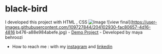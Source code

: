 # black-bird
I developed this project with HTML , CSS
![Image](https://github.com/user-attachments/assets/0e5ee8fe-e1b0-4490-80b6-a32fb5811652)
![view final](https://user-images.githubusercontent.com/109727844/204102930-fac80657-4d16-4816
b476-a88e984abefe.jpg) - [Demo Project](https://mayabehroozi.github.io/black-bird/) - Developed by maya behroozi




- How to reach me : with my [instagram](https://www.instagram.com/mayacodingjourneyy) and 
[linkedin](https://www.linkedin.com/in/maya-behroozi-5b27a425b/) 

